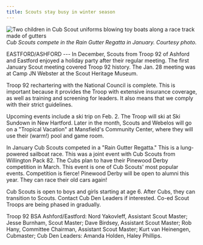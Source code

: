 ```yaml
---
title: Scouts stay busy in winter season
---
```


![Two children in Cub Scout uniforms blowing toy boats along a race track made of gutters](/assets/images/33-4-regatta.jpg)
*Cub Scouts compete in the Rain Gutter Regatta in January. Courtesy photo.*

EASTFORD/ASHFORD --- In December, Scouts from Troop 92 of Ashford and
Eastford enjoyed a holiday party after their regular meeting. The first
January Scout meeting covered Troop 92 history. The Jan. 28 meeting was
at Camp JN Webster at the Scout Heritage Museum.

Troop 92 rechartering with the National Council is complete. This is
important because it provides the Troop with extensive insurance
coverage, as well as training and screening for leaders. It also means
that we comply with their strict guidelines.

Upcoming events include a ski trip on Feb. 2. The Troop will ski at Ski
Sundown in New Hartford. Later in the month, Scouts and Webelos will go
on a "Tropical Vacation" at Mansfield's Community Center, where they
will use their (warm!) pool and game room.

In January Cub Scouts competed in a "Rain Gutter Regatta." This is a
lung-powered sailboat race. This was a joint event with Cub Scouts from
Willington Pack 82. The Cubs plan to have their Pinewood Derby
competition in March. This event is one of Cub Scouts' most popular
events. Competition is fierce! Pinewood Derby will be open to alumni
this year. They can race their old cars again!

Cub Scouts is open to boys and girls starting at age 6. After Cubs, they
can transition to Scouts. Contact Cub Den Leaders if interested. Co-ed
Scout Troops are being phased in gradually.

Troop 92 BSA Ashford/Eastford: Nord Yakovleff, Assistant Scout Master;
Jesse Burnham, Scout Master; Dave Birdsey, Assistant Scout Master; Rob
Hany, Committee Chairman, Assistant Scout Master; Kurt van Heinengen,
Cubmaster; Cub Den Leaders: Amanda Holden, Haley Phillips.
